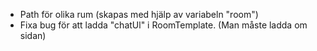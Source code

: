 <!-- i server mappen
npm init -y 
    för att skapa package.json

npm install express socket.io nodemon cors
Fyll i server.js enligt Ffredriks video

i client mappen
    SE VIDEON. -->



- Path för olika rum (skapas med hjälp av variabeln "room")
- Fixa bug för att ladda "chatUl" i RoomTemplate. (Man måste ladda om sidan)

